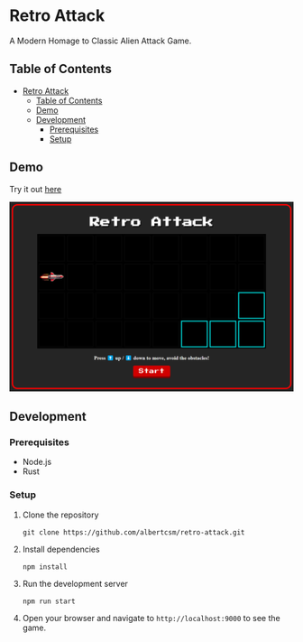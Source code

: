 # Retro Attack

A Modern Homage to Classic Alien Attack Game.

## Table of Contents
- [Retro Attack](#retro-attack)
  - [Table of Contents](#table-of-contents)
  - [Demo](#demo)
  - [Development](#development)
    - [Prerequisites](#prerequisites)
    - [Setup](#setup)

## Demo

Try it out [here](https://albertcsm.github.io/retro-attack/)

![Retro Attack Screenshot](screenshot.png)

## Development

### Prerequisites

- Node.js
- Rust

### Setup

1. Clone the repository
    ```
    git clone https://github.com/albertcsm/retro-attack.git
    ```

2. Install dependencies
    ```
    npm install
    ```

3. Run the development server
    ```
    npm run start
    ```

4. Open your browser and navigate to `http://localhost:9000` to see the game.

